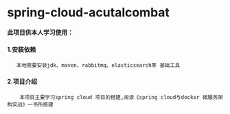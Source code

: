 # spring-cloud-acutalcombat

 **此项目供本人学习使用：**

   #### 1.安装依赖

       本地需要安装jdk、maven、rabbitmq、elasticsearch等 基础工具

   #### 2.项目介绍

        本项目主要学习spring cloud 项目的搭建,阅读《spring cloud与docker 微服务架构实战》一书所搭建
